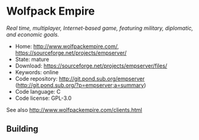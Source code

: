 # Wolfpack Empire

_Real time, multiplayer, Internet-based game, featuring military, diplomatic, and economic goals._

- Home: http://www.wolfpackempire.com/, https://sourceforge.net/projects/empserver/
- State: mature
- Download: https://sourceforge.net/projects/empserver/files/
- Keywords: online
- Code repository: 	http://git.pond.sub.org/empserver (http://git.pond.sub.org/?p=empserver;a=summary)
- Code language: C
- Code license: GPL-3.0

See also http://www.wolfpackempire.com/clients.html

## Building

